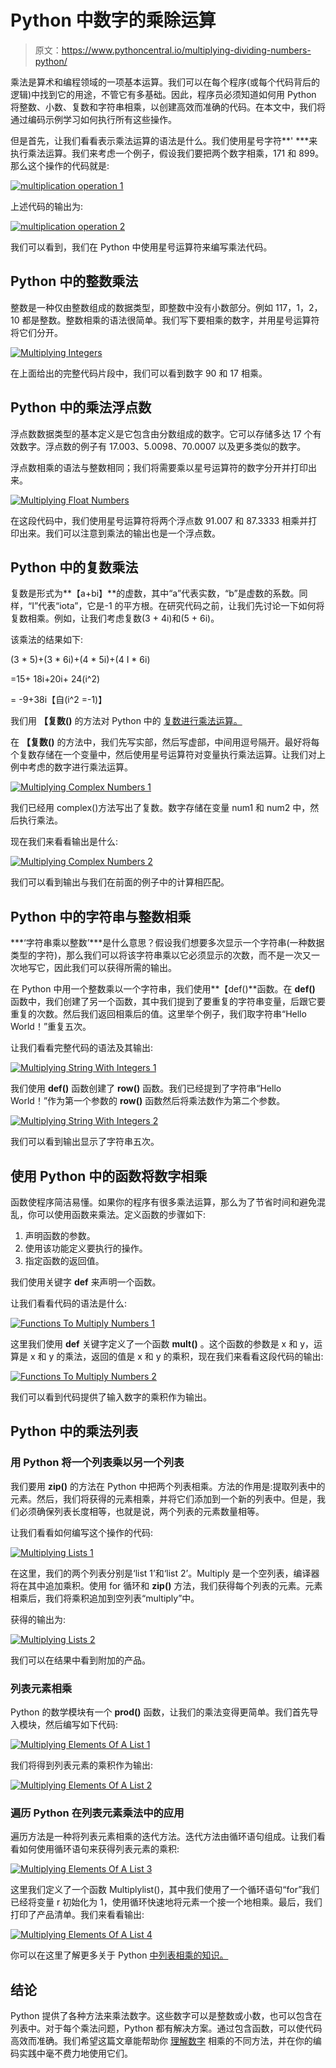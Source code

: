 # Python 中数字的乘除运算

> 原文：<https://www.pythoncentral.io/multiplying-dividing-numbers-python/>

乘法是算术和编程领域的一项基本运算。我们可以在每个程序(或每个代码背后的逻辑)中找到它的用途，不管它有多基础。因此，程序员必须知道如何用 Python 将整数、小数、复数和字符串相乘，以创建高效而准确的代码。在本文中，我们将通过编码示例学习如何执行所有这些操作。

但是首先，让我们看看表示乘法运算的语法是什么。我们使用星号字符**' ***来执行乘法运算。我们来考虑一个例子，假设我们要把两个数字相乘，171 和 899。那么这个操作的代码就是:

[![multiplication operation 1](img/9de99d0720668e3aff40192d91ba2a94.png)](https://www.pythoncentral.io/wp-content/uploads/2017/03/image027.jpg)

上述代码的输出为:

[![multiplication operation 2](img/d8ef9f1bd569df59b2f16da3b9aeb0e3.png)](https://www.pythoncentral.io/wp-content/uploads/2017/03/image028.jpg)

我们可以看到，我们在 Python 中使用星号运算符来编写乘法代码。

## **Python 中的整数乘法**

整数是一种仅由整数组成的数据类型，即整数中没有小数部分。例如 117，1，2，10 都是整数。整数相乘的语法很简单。我们写下要相乘的数字，并用星号运算符将它们分开。

[![Multiplying Integers](img/a6bf08a0e8b55bb291e3fc2f0a4b35d0.png)](https://www.pythoncentral.io/wp-content/uploads/2017/03/image029.jpg)

在上面给出的完整代码片段中，我们可以看到数字 90 和 17 相乘。

## **Python 中的乘法浮点数**

浮点数数据类型的基本定义是它包含由分数组成的数字。它可以存储多达 17 个有效数字。浮点数的例子有 17.003、5.0098、70.0007 以及更多类似的数字。

浮点数相乘的语法与整数相同；我们将需要乘以星号运算符的数字分开并打印出来。

[![Multiplying Float Numbers](img/7d345d90479a06ee0d057dd4d020278c.png)](https://www.pythoncentral.io/wp-content/uploads/2017/03/image030.jpg)

在这段代码中，我们使用星号运算符将两个浮点数 91.007 和 87.3333 相乘并打印出来。我们可以注意到乘法的输出也是一个浮点数。

## **Python 中的复数乘法**

复数是形式为**【a+bi】**的虚数，其中“a”代表实数，“b”是虚数的系数。同样，“I”代表“iota”，它是-1 的平方根。在研究代码之前，让我们先讨论一下如何将复数相乘。例如，让我们考虑复数(3 + 4i)和(5 + 6i)。

该乘法的结果如下:

(3 * 5)+(3 * 6i)+(4 * 5i)+(4 I * 6i)

=15+ 18i+20i+ 24(i^2)

= -9+38i【自(i^2 =-1)】

我们用 **【复数()** 的方法对 Python 中的 [复数进行乘法运算。](https://www.geeksforgeeks.org/complex-numbers-in-python-set-1-introduction/)

在 **【复数()** 的方法中，我们先写实部，然后写虚部，中间用逗号隔开。最好将每个复数存储在一个变量中，然后使用星号运算符对变量执行乘法运算。让我们对上例中考虑的数字进行乘法运算。

[![Multiplying Complex Numbers 1](img/4cce32fa7c1246e742951aacf813ff62.png)](https://www.pythoncentral.io/wp-content/uploads/2017/03/image031.jpg)

我们已经用 complex()方法写出了复数。数字存储在变量 num1 和 num2 中，然后执行乘法。

现在我们来看看输出是什么:

[![Multiplying Complex Numbers 2](img/53b1118c10b7728603234fe36ef7db16.png)](https://www.pythoncentral.io/wp-content/uploads/2017/03/image032.jpg)

我们可以看到输出与我们在前面的例子中的计算相匹配。

## **Python 中的字符串与整数相乘**

***‘字符串乘以整数’***是什么意思？假设我们想要多次显示一个字符串(一种数据类型的字符)，那么我们可以将该字符串乘以它必须显示的次数，而不是一次又一次地写它，因此我们可以获得所需的输出。

在 Python 中用一个整数乘以一个字符串，我们使用**【def()**函数。在 **def()** 函数中，我们创建了另一个函数，其中我们提到了要重复的字符串变量，后跟它要重复的次数。然后我们返回相乘后的值。这里举个例子，我们取字符串“Hello World！”重复五次。

让我们看看完整代码的语法及其输出:

[![Multiplying String With Integers 1](img/184ff6858ead87ce2ff686148e6750cf.png)](https://www.pythoncentral.io/wp-content/uploads/2017/03/image033.jpg)

我们使用 **def()** 函数创建了 **row()** 函数。我们已经提到了字符串“Hello World！”作为第一个参数的 **row()** 函数然后将乘法数作为第二个参数。

[![Multiplying String With Integers 2](img/cec1fd09f52a81af31cc9b7460c35c6b.png)](https://www.pythoncentral.io/wp-content/uploads/2017/03/image034.jpg)

我们可以看到输出显示了字符串五次。

## **使用 Python 中的函数将数字相乘**

函数使程序简洁易懂。如果你的程序有很多乘法运算，那么为了节省时间和避免混乱，你可以使用函数来乘法。定义函数的步骤如下:

1.  声明函数的参数。
2.  使用该功能定义要执行的操作。
3.  指定函数的返回值。

我们使用关键字 **def** 来声明一个函数。

让我们看看代码的语法是什么:

[![Functions To Multiply Numbers 1](img/d5320e243e9841b2cca27c96524378c2.png)](https://www.pythoncentral.io/wp-content/uploads/2017/03/image035.jpg)

这里我们使用 **def** 关键字定义了一个函数 **mult()** 。这个函数的参数是 x 和 y，运算是 x 和 y 的乘法，返回的值是 x 和 y 的乘积，现在我们来看看这段代码的输出:

[![Functions To Multiply Numbers 2](img/70af6cfc85003300bd389f9a11647d64.png)](https://www.pythoncentral.io/wp-content/uploads/2017/03/image036.jpg)

我们可以看到代码提供了输入数字的乘积作为输出。

## **Python 中的乘法列表**

### **用 Python 将一个列表乘以另一个列表**

我们要用 **zip()** 的方法在 Python 中把两个列表相乘。方法的作用是:提取列表中的元素。然后，我们将获得的元素相乘，并将它们添加到一个新的列表中。但是，我们必须确保列表长度相等，也就是说，两个列表的元素数量相等。

让我们看看如何编写这个操作的代码:

[![Multiplying Lists 1](img/a36762fa9d0041a07379bb4b1902f621.png)](https://www.pythoncentral.io/wp-content/uploads/2017/03/image037.jpg)

在这里，我们的两个列表分别是‘list 1’和‘list 2’。Multiply 是一个空列表，编译器将在其中追加乘积。使用 for 循环和 **zip()** 方法，我们获得每个列表的元素。元素相乘后，我们将乘积追加到空列表“multiply”中。

获得的输出为:

[![Multiplying Lists 2](img/8bff524d8211adfe237d3019f1447267.png)](https://www.pythoncentral.io/wp-content/uploads/2017/03/image038.jpg)

我们可以在结果中看到附加的产品。

### **列表元素相乘**

Python 的数学模块有一个 **prod()** 函数，让我们的乘法变得更简单。我们首先导入模块，然后编写如下代码:

[![Multiplying Elements Of A List 1](img/8ff714ab483fae13776644f4372074c4.png)](https://www.pythoncentral.io/wp-content/uploads/2017/03/image039.jpg)

我们将得到列表元素的乘积作为输出:

[![Multiplying Elements Of A List 2](img/048537a5b192bb4fed8bfcd9ad190dee.png)](https://www.pythoncentral.io/wp-content/uploads/2017/03/image040.jpg)

### **遍历 Python 在列表元素乘法中的应用**

遍历方法是一种将列表元素相乘的迭代方法。迭代方法由循环语句组成。让我们看看如何使用循环语句来获得列表元素的乘积:

[![Multiplying Elements Of A List 3](img/445cadeb9a5bcdc598bfa4f7dd9a8f99.png)](https://www.pythoncentral.io/wp-content/uploads/2017/03/image041.jpg)

这里我们定义了一个函数 Multiplylist()，其中我们使用了一个循环语句“for”我们已经将变量 r 初始化为 1，使用循环快速地将元素一个接一个地相乘。最后，我们打印了产品清单。我们来看看输出:

[![Multiplying Elements Of A List 4](img/cdac0b5d2d97f5adb7ec886c0667a6df.png)](https://www.pythoncentral.io/wp-content/uploads/2017/03/image042.jpg)

你可以在这里了解更多关于 Python [中列表相乘的知识。](https://www.geeksforgeeks.org/python-multiply-numbers-list-3-different-ways/)

## **结论**

Python 提供了各种方法来乘法数字。这些数字可以是整数或小数，也可以包含在列表中。对于每个乘法问题，Python 都有解决方案。通过包含函数，可以使代码高效而准确。我们希望这篇文章能帮助你 [理解数字](https://www.pythoncentral.io/multiplying-dividing-numbers-python/) 相乘的不同方法，并在你的编码实践中毫不费力地使用它们。